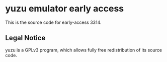 yuzu emulator early access
=============

This is the source code for early-access 3314.

## Legal Notice

yuzu is a GPLv3 program, which allows fully free redistribution of its source code.